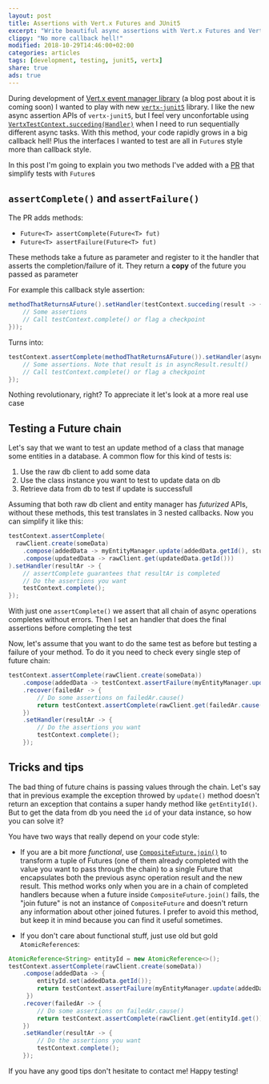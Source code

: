 ```yaml
---
layout: post
title: Assertions with Vert.x Futures and JUnit5
excerpt: "Write beautiful async assertions with Vert.x Futures and Vert.x JUnit 5"
clippy: "No more callback hell!"
modified: 2018-10-29T14:46:00+02:00
categories: articles
tags: [development, testing, junit5, vertx]
share: true
ads: true
---
```


During development of [Vert.x event manager library](https://github.com/slinkydeveloper/vertx-event-manager) (a blog post about it is coming soon) I wanted to play with new [`vertx-junit5`](https://vertx.io/docs/vertx-junit5/java/) library. I like the new async assertion APIs of `vertx-junit5`, but I feel very unconfortable using [`VertxTestContext.succeding(Handler)`](https://vertx.io/docs/apidocs/io/vertx/junit5/VertxTestContext.html#succeeding-io.vertx.core.Handler-) when I need to run sequentially different async tasks. With this method, your code rapidly grows in a big callback hell! Plus the interfaces I wanted to test are all in `Future`s style more than callback style.

In this post I'm going to explain you two methods I've added with a [PR](https://github.com/vert-x3/vertx-junit5/pull/53) that simplify tests with `Future`s

## `assertComplete()` and `assertFailure()`

The PR adds methods:

* `Future<T> assertComplete(Future<T> fut)`
* `Future<T> assertFailure(Future<T> fut)`

These methods take a future as parameter and register to it the handler that asserts the completion/failure of it. They return a **copy** of the future you passed as parameter

For example this callback style assertion:

```java
methodThatReturnsAFuture().setHandler(testContext.succeding(result -> {
    // Some assertions
    // Call testContext.complete() or flag a checkpoint
}));
```

Turns into:

```java
testContext.assertComplete(methodThatReturnsAFuture()).setHandler(asyncResult-> {
    // Some assertions. Note that result is in asyncResult.result()
    // Call testContext.complete() or flag a checkpoint
});
```

Nothing revolutionary, right? To appreciate it let's look at a more real use case

## Testing a Future chain

Let's say that we want to test an update method of a class that manage some entities in a database. A common flow for this kind of tests is:

1. Use the raw db client to add some data
2. Use the class instance you want to test to update data on db
3. Retrieve data from db to test if update is successfull

Assuming that both raw db client and entity manager has _futurized_ APIs, without these methods, this test translates in 3 nested callbacks. Now you can simplify it like this:

```java
testContext.assertComplete(
  rawClient.create(someData)
    .compose(addedData -> myEntityManager.update(addedData.getId(), stuffToUpdate))
    .compose(updatedData -> rawClient.get(updatedData.getId()))
).setHandler(resultAr -> {
    // assertComplete guarantees that resultAr is completed
    // Do the assertions you want
    testContext.complete();
});
```

With just one `assertComplete()` we assert that all chain of async operations completes without errors. Then I set an handler that does the final assertions before completing the test

Now, let's assume that you want to do the same test as before but testing a failure of your method. To do it you need to check every single step of future chain:

```java
testContext.assertComplete(rawClient.create(someData))
    .compose(addedData -> testContext.assertFailure(myEntityManager.update(addedData.getId(), stuffToUpdate)))
    .recover(failedAr -> {
        // Do some assertions on failedAr.cause()
        return testContext.assertComplete(rawClient.get(failedAr.cause().getEntityId()));
    })
    .setHandler(resultAr -> {
        // Do the assertions you want
        testContext.complete();
    });
```

## Tricks and tips

The bad thing of future chains is passing values through the chain. Let's say that in previous example the exception throwed by `update()` method doesn't return an exception that contains a super handy method like `getEntityId()`. But to get the data from db you need the `id` of your data instance, so how you can solve it?

You have two ways that really depend on your code style:

* If you are a bit more _functional_, use [`CompositeFuture.join()`](https://vertx.io/docs/apidocs/io/vertx/core/CompositeFuture.html#join-io.vertx.core.Future-io.vertx.core.Future-) to transform a tuple of Futures (one of them already completed with the value you want to pass through the chain) to a single Future that encapsulates both the previous async operation result and the new result. This method works only when you are in a chain of completed handlers because when a future inside `CompositeFuture.join()` fails, the "join future" is not an instance of `CompositeFuture` and doesn't return any information about other joined futures. I prefer to avoid this method, but keep it in mind because you can find it useful sometimes.

* If you don't care about functional stuff, just use old but gold `AtomicReference`s:

```java
AtomicReference<String> entityId = new AtomicReference<>();
testContext.assertComplete(rawClient.create(someData))
    .compose(addedData -> {
        entityId.set(addedData.getId());
        return testContext.assertFailure(myEntityManager.update(addedData.getId(), stuffToUpdate))
     })
    .recover(failedAr -> {
        // Do some assertions on failedAr.cause()
        return testContext.assertComplete(rawClient.get(entityId.get()));
    })
    .setHandler(resultAr -> {
        // Do the assertions you want
        testContext.complete();
    });
```

If you have any good tips don't hesitate to contact me! Happy testing!
